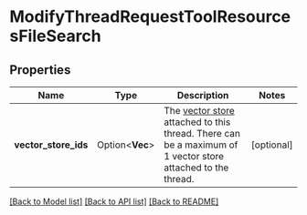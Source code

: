 # ModifyThreadRequestToolResourcesFileSearch

## Properties

Name | Type | Description | Notes
------------ | ------------- | ------------- | -------------
**vector_store_ids** | Option<**Vec<String>**> | The [vector store](https://platform.openai.com/docs/api-reference/vector-stores/object) attached to this thread. There can be a maximum of 1 vector store attached to the thread.  | [optional]

[[Back to Model list]](../README.md#documentation-for-models) [[Back to API list]](../README.md#documentation-for-api-endpoints) [[Back to README]](../README.md)


